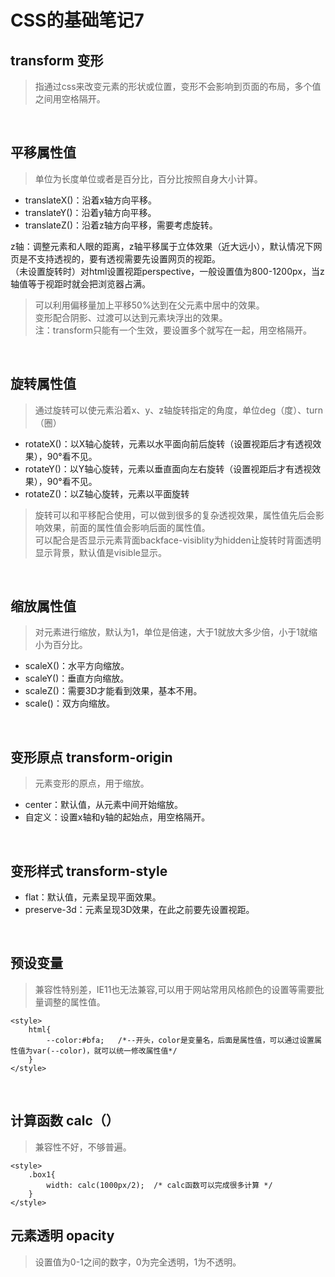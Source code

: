 # CSS的基础笔记7
transform 变形
---
> 指通过css来改变元素的形状或位置，变形不会影响到页面的布局，多个值之间用空格隔开。
<br/>

平移属性值
------
> 单位为长度单位或者是百分比，百分比按照自身大小计算。
- translateX()：沿着x轴方向平移。
- translateY()：沿着y轴方向平移。
- translateZ()：沿着z轴方向平移，需要考虑旋转。<br/>

z轴：调整元素和人眼的距离，z轴平移属于立体效果（近大远小），默认情况下网页是不支持透视的，要有透视需要先设置网页的视距。<br/>
（未设置旋转时）对html设置视距perspective，一般设置值为800-1200px，当z轴值等于视距时就会把浏览器占满。
<br/>
> 可以利用偏移量加上平移50%达到在父元素中居中的效果。<br/>
> 变形配合阴影、过渡可以达到元素块浮出的效果。<br/>
>注：transform只能有一个生效，要设置多个就写在一起，用空格隔开。
 
 <br/>
 
旋转属性值
------
> 通过旋转可以使元素沿着x、y、z轴旋转指定的角度，单位deg（度）、turn（圈）
- rotateX()：以X轴心旋转，元素以水平面向前后旋转（设置视距后才有透视效果），90°看不见。
- rotateY()：以Y轴心旋转，元素以垂直面向左右旋转（设置视距后才有透视效果），90°看不见。
- rotateZ()：以Z轴心旋转，元素以平面旋转
> 旋转可以和平移配合使用，可以做到很多的复杂透视效果，属性值先后会影响效果，前面的属性值会影响后面的属性值。<br/>
> 可以配合是否显示元素背面backface-visiblity为hidden让旋转时背面透明显示背景，默认值是visible显示。

<br/>

缩放属性值
------
> 对元素进行缩放，默认为1，单位是倍速，大于1就放大多少倍，小于1就缩小为百分比。
- scaleX()：水平方向缩放。
- scaleY()：垂直方向缩放。
- scaleZ()：需要3D才能看到效果，基本不用。
- scale()：双方向缩放。

<br/>

变形原点 transform-origin
------
> 元素变形的原点，用于缩放。
- center：默认值，从元素中间开始缩放。
- 自定义：设置x轴和y轴的起始点，用空格隔开。

<br/>

变形样式 transform-style
------
- flat：默认值，元素呈现平面效果。
- preserve-3d：元素呈现3D效果，在此之前要先设置视距。


<br/>

预设变量
---
> 兼容性特别差，IE11也无法兼容,可以用于网站常用风格颜色的设置等需要批量调整的属性值。
```
<style>
	html{
		--color:#bfa;	/*--开头，color是变量名，后面是属性值，可以通过设置属性值为var(--color)，就可以统一修改属性值*/
	}
</style>
```

<br/>

计算函数 calc（）
---
> 兼容性不好，不够普遍。
```
<style>
	.box1{
		width: calc(1000px/2);	/* calc函数可以完成很多计算 */
	}
</style>
```

元素透明 opacity
---
> 设置值为0-1之间的数字，0为完全透明，1为不透明。
